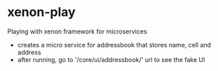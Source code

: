# xenon-play
Playing with xenon framework for microservices

- creates a micro service for addressbook that stores name, cell and address
- after running, go to '/core/ui/addressbook/' url to see the fake UI
